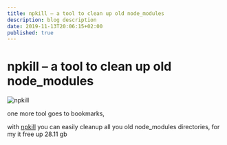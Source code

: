 ```yaml
---
title: npkill – a tool to clean up old node_modules
description: blog description
date: 2019-11-13T20:06:15+02:00
published: true
---
```


# npkill – a tool to clean up old node_modules

![npkill](/assets/blog/npkill.gif)

one more tool goes to bookmarks,

with [npkill](https://github.com/voidcosmos/npkill) you can easily cleanup all you old node_modules directories, for my it free up 28.11 gb

